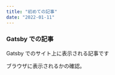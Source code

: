 ```yaml
---
title: "初めての記事"
date: "2022-01-11"
---
```


### Gatsby での記事

Gatsby でのサイト上に表示される記事です

ブラウザに表示されるかの確認。